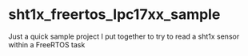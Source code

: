 sht1x_freertos_lpc17xx_sample
=============================

Just a quick sample project I put together to try to read a sht1x sensor within a FreeRTOS task
